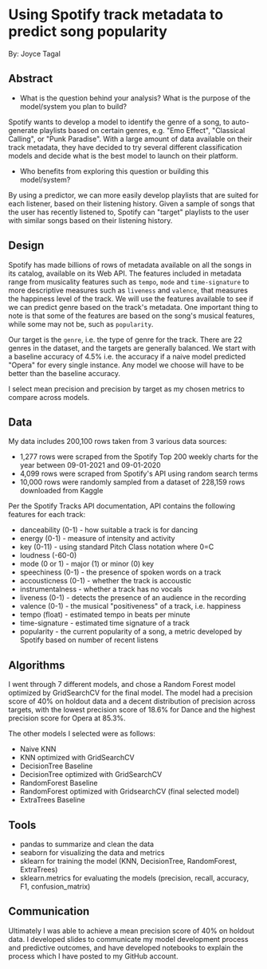 # Using Spotify track metadata to predict song popularity
By: Joyce Tagal
## Abstract

* What is the question behind your analysis? What is the purpose of the model/system you plan to build?

Spotify wants to develop a model to identify the genre of a song, to auto-generate playlists based on certain genres, e.g. "Emo Effect", "Classical Calling", or "Punk Paradise". With a large amount of data available on their track metadata, they have decided to try several different classification models and decide what is the best model to launch on their platform.

* Who benefits from exploring this question or building this model/system?

By using a predictor, we can more easily develop playlists that are suited for each listener, based on their listening history. Given a sample of songs that the user has recently listened to, Spotify can "target" playlists to the user with similar songs based on their listening history.

## Design

Spotify has made billions of rows of metadata available on all the songs in its catalog, available on its Web API. The features included in metadata range from musicality features such as `tempo`, `mode` and `time-signature` to more descriptive measures such as `liveness` and `valence`, that measures the happiness level of the track. We will use the features available to see if we can predict genre based on the track's metadata. One important thing to note is that some of the features are based on the song's musical features, while some may not be, such as `popularity`.

Our target is the `genre`, i.e. the type of genre for the track. There are 22 genres in the dataset, and the targets are generally balanced. We start with a baseline accuracy of 4.5% i.e. the accuracy if a naive model predicted "Opera" for every single instance. Any model we choose will have to be better than the baseline accuracy. 

I select mean precision and precision by target as my chosen metrics to compare across models.

## Data

My data includes 200,100 rows taken from 3 various data sources: 

- 1,277 rows were scraped from the Spotify Top 200 weekly charts for the year between 09-01-2021 and 09-01-2020
- 4,099 rows were scraped from Spotify's API using random search terms
- 10,000 rows were randomly sampled from a dataset of 228,159 rows downloaded from Kaggle

Per the Spotify Tracks API documentation, API contains the following features for each track: 
- danceability (0-1) - how suitable a track is for dancing
- energy (0-1) - measure of intensity and activity
- key (0-11) - using standard Pitch Class notation where 0=C
- loudness (-60-0)
- mode (0 or 1) - major (1) or minor (0) key
- speechiness (0-1) - the presence of spoken words on a track
- accousticness (0-1) - whether the track is accoustic
- instrumentalness - whether a track has no vocals
- liveness (0-1) - detects the presence of an audience in the recording
- valence (0-1) - the musical "positiveness" of a track, i.e. happiness 
- tempo (float) - estimated tempo in beats per minute
- time-signature - estimated time signature of a track
- popularity - the current popularity of a song, a metric developed by Spotify based on number of recent listens

## Algorithms

I went through 7 different models, and chose a Random Forest model optimized by GridSearchCV for the final model. The model had a precision score of 40% on holdout data and a decent distribution of precision across targets, with the lowest precision score of 18.6% for Dance and the highest precision score for Opera at 85.3%. 

The other models I selected were as follows: 

- Naive KNN
- KNN optimized with GridSearchCV
- DecisionTree Baseline
- DecisionTree optimized with GridSearchCV
- RandomForest Baseline
- RandomForest optimized with GridsearchCV (final selected model)
- ExtraTrees Baseline


## Tools
- pandas to summarize and clean the data
- seaborn for visualizing the data and metrics
- sklearn for training the model (KNN, DecisionTree, RandomForest, ExtraTrees)
- sklearn.metrics for evaluating the models (precision, recall, accuracy, F1, confusion_matrix)

## Communication

Ultimately I was able to achieve a mean precision score of 40% on holdout data. I developed slides to communicate my model development process and predictive outcomes, and have developed notebooks to explain the process which I have posted to my GitHub account.
